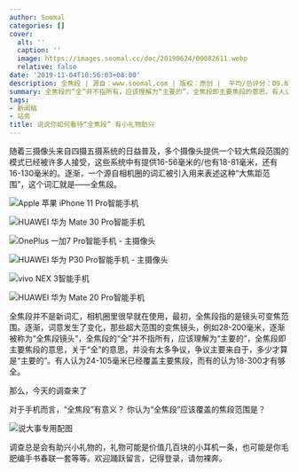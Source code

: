 ```yaml
---
author: Soomal
categories: []
cover:
  alt: ''
  caption: ''
  image: https://images.soomal.cc/doc/20190624/00082611.webp
  relative: false
date: '2019-11-04T10:56:03+08:00'
description: 全焦段 | 源自：www.soomal.com | 版权：原创 |  平均/总评分：09.83/118
summary: 全焦段的“全”并不指所有，应该理解为“主要的”，全焦段即主要焦段的意思。有人认为24-105毫米已经覆盖主要焦段，而有的认为18-300才有够全。那么，今天的调查来了
tags:
- 新闻稿
- 站务
title: 说说你如何看待“全焦段” 有小礼物助兴
---
```


随着三摄像头来自四摄五摄系统的日益普及，多个摄像头提供一个较大焦段范围的模式已经被许多人接受，这些系统中有提供16-56毫米的/也有18-81毫米，还有16-130毫米的。逐渐，一个源自相机圈的词汇被引入用来表述这种“大焦距范围”，这个词汇就是――全焦段。



![Apple 苹果 iPhone 11 Pro智能手机](https://images.soomal.cc/doc/20190923/00084270_01.webp)



![HUAWEI 华为 Mate 30 Pro智能手机](https://images.soomal.cc/doc/20191010/00084606_01.webp)



![OnePlus 一加7 Pro智能手机 - 主摄像头](https://images.soomal.cc/doc/20190518/00081843_01.webp)



![HUAWEI 华为 P30 Pro智能手机 - 主摄像头](https://images.soomal.cc/doc/20190428/00081485_01.webp)



![vivo NEX 3智能手机](https://images.soomal.cc/doc/20190920/00084193_01.webp)



![HUAWEI 华为 Mate 20 Pro智能手机](https://images.soomal.cc/doc/20181106/00077994_01.webp)



全焦段并不是新词汇，相机圈里很早就在使用，最初，全焦段指的是镜头可变焦范围。逐渐，词意发生了变化，那些超大范围的变焦镜头，例如28-200毫米，逐渐被称为“全焦段镜头”，全焦段的“全”并不指所有，应该理解为“主要的”，全焦段即主要焦段的意思，关于“全”的意思，并没有太多争议，争议主要来自于，多少才算是“主要的”。有人认为24-105毫米已经覆盖主要焦段，而有的认为18-300才有够全。

那么，今天的调查来了


对于手机而言，“全焦段”有意义？
你认为“全焦段”应该覆盖的焦段范围是？

![说大事专用配图](https://images.soomal.cc/doc/20191104/00085180.webp)




调查总是会有助兴小礼物的，礼物可能是价值几百块的小耳机一条，也可能是你毛肥编手书春联一套等等。欢迎踊跃留言，记得登录，请勿裸奔。